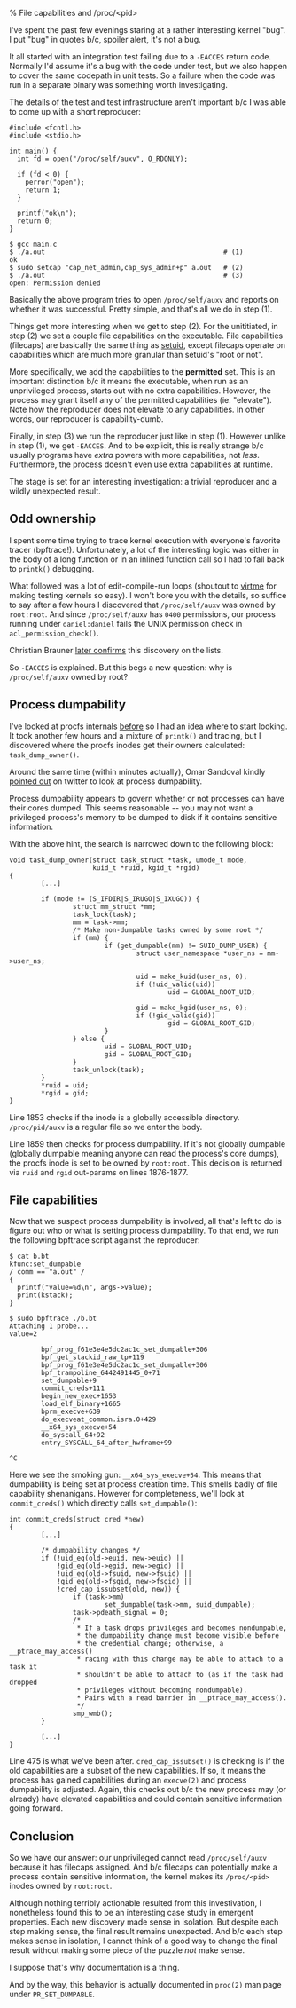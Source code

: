 % File capabilities and /proc/\<pid\>

I've spent the past few evenings staring at a rather interesting kernel "bug".
I put "bug" in quotes b/c, spoiler alert, it's not a bug.

It all started with an integration test failing due to a `-EACCES` return code.
Normally I'd assume it's a bug with the code under test, but we also happen to
cover the same codepath in unit tests. So a failure when the code was run in a
separate binary was something worth investigating.

The details of the test and test infrastructure aren't important b/c I was
able to come up with a short reproducer:

``` {#function .c .numberLines startFrom="1"}
#include <fcntl.h>
#include <stdio.h>

int main() {
  int fd = open("/proc/self/auxv", O_RDONLY);

  if (fd < 0) {
    perror("open");
    return 1;
  }

  printf("ok\n");
  return 0;
}
```

```
$ gcc main.c
$ ./a.out                                             # (1)
ok
$ sudo setcap "cap_net_admin,cap_sys_admin+p" a.out   # (2)
$ ./a.out                                             # (3)
open: Permission denied
```

Basically the above program tries to open `/proc/self/auxv` and reports on
whether it was successful. Pretty simple, and that's all we do in step (1).

Things get more interesting when we get to step (2). For the unititiated, in
step (2) we set a couple file capabilities on the executable. File capabilities
(filecaps) are basically the same thing as [setuid][0], except filecaps operate
on capabilities which are much more granular than setuid's "root or not".

More specifically, we add the capabilities to the **permitted** set. This is an
important distinction b/c it means the executable, when run as an
unprivileged process, starts out with no extra capabilities.  However, the
process may grant itself any of the permitted capabilities (ie. "elevate").
Note how the reproducer does not elevate to any capabilities. In other words,
our reproducer is capability-dumb.

Finally, in step (3) we run the reproducer just like in step (1). However
unlike in step (1), we get `-EACCES`. And to be explicit, this is really
strange b/c usually programs have _extra_ powers with more capabilities, not
_less_. Furthermore, the process doesn't even use extra capabilities at
runtime.

The stage is set for an interesting investigation: a trivial reproducer and a
wildly unexpected result.

## Odd ownership

I spent some time trying to trace kernel execution with everyone's favorite
tracer (bpftrace!). Unfortunately, a lot of the interesting logic was either in
the body of a long function or in an inlined function call so I had to fall
back to `printk()` debugging.

What followed was a lot of edit-compile-run loops (shoutout to [virtme][1] for
making testing kernels so easy). I won't bore you with the details, so suffice
to say after a few hours I discovered that `/proc/self/auxv` was owned by
`root:root`. And since `/proc/self/auxv` has `0400` permissions, our process
running under `daniel:daniel` fails the UNIX permission check in
`acl_permission_check()`.

Christian Brauner [later confirms][2] this discovery on the lists.

So `-EACCES` is explained. But this begs a new question: why is
`/proc/self/auxv` owned by root?

## Process dumpability

I've looked at procfs internals [before][3] so I had an idea where to start
looking. It took another few hours and a mixture of `printk()` and tracing, but
I discovered where the procfs inodes get their owners calculated:
`task_dump_owner()`.

Around the same time (within minutes actually), Omar Sandoval kindly [pointed
out][4] on twitter to look at process dumpability.

Process dumpability appears to govern whether or not processes can have their
cores dumped. This seems reasonable -- you may not want a privileged process's
memory to be dumped to disk if it contains sensitive information.

With the above hint, the search is narrowed down to the following block:

``` {#function .c .numberLines startFrom="1848"}
void task_dump_owner(struct task_struct *task, umode_t mode,
                     kuid_t *ruid, kgid_t *rgid)
{
        [...]

        if (mode != (S_IFDIR|S_IRUGO|S_IXUGO)) {
                struct mm_struct *mm;
                task_lock(task);
                mm = task->mm;
                /* Make non-dumpable tasks owned by some root */
                if (mm) {
                        if (get_dumpable(mm) != SUID_DUMP_USER) {
                                struct user_namespace *user_ns = mm->user_ns;

                                uid = make_kuid(user_ns, 0);
                                if (!uid_valid(uid))
                                        uid = GLOBAL_ROOT_UID;

                                gid = make_kgid(user_ns, 0);
                                if (!gid_valid(gid))
                                        gid = GLOBAL_ROOT_GID;
                        }
                } else {
                        uid = GLOBAL_ROOT_UID;
                        gid = GLOBAL_ROOT_GID;
                }
                task_unlock(task);
        }
        *ruid = uid;
        *rgid = gid;
}
```

Line 1853 checks if the inode is a globally accessible directory.
`/proc/pid/auxv` is a regular file so we enter the body.

Line 1859 then checks for process dumpability. If it's not globally dumpable
(globally dumpable meaning anyone can read the process's core dumps), the
procfs inode is set to be owned by `root:root`. This decision is returned via
`ruid` and `rgid` out-params on lines 1876-1877.

## File capabilities

Now that we suspect process dumpability is involved, all that's left to
do is figure out who or what is setting process dumpability. To that end,
we run the following bpftrace script against the reproducer:

```
$ cat b.bt
kfunc:set_dumpable
/ comm == "a.out" /
{
  printf("value=%d\n", args->value);
  print(kstack);
}

$ sudo bpftrace ./b.bt
Attaching 1 probe...
value=2

        bpf_prog_f61e3e4e5dc2ac1c_set_dumpable+306
        bpf_get_stackid_raw_tp+119
        bpf_prog_f61e3e4e5dc2ac1c_set_dumpable+306
        bpf_trampoline_6442491445_0+71
        set_dumpable+9
        commit_creds+111
        begin_new_exec+1653
        load_elf_binary+1665
        bprm_execve+639
        do_execveat_common.isra.0+429
        __x64_sys_execve+54
        do_syscall_64+92
        entry_SYSCALL_64_after_hwframe+99

^C
```

Here we see the smoking gun: `__x64_sys_execve+54`. This means that dumpability
is being set at process creation time. This smells badly of file capability
shenanigans. However for completeness, we'll look at `commit_creds()` which
directly calls `set_dumpable()`:

``` {#function .c .numberLines startFrom="466"}
int commit_creds(struct cred *new)
{
        [...]

        /* dumpability changes */
        if (!uid_eq(old->euid, new->euid) ||
            !gid_eq(old->egid, new->egid) ||
            !uid_eq(old->fsuid, new->fsuid) ||
            !gid_eq(old->fsgid, new->fsgid) ||
            !cred_cap_issubset(old, new)) {
                if (task->mm)
                        set_dumpable(task->mm, suid_dumpable);
                task->pdeath_signal = 0;
                /*
                 * If a task drops privileges and becomes nondumpable,
                 * the dumpability change must become visible before
                 * the credential change; otherwise, a __ptrace_may_access()
                 * racing with this change may be able to attach to a task it
                 * shouldn't be able to attach to (as if the task had dropped
                 * privileges without becoming nondumpable).
                 * Pairs with a read barrier in __ptrace_may_access().
                 */
                smp_wmb();
        }

        [...]
}
```

Line 475 is what we've been after. `cred_cap_issubset()` is checking is if the
old capabilities are a subset of the new capabilities.  If so, it means the
process has gained capabilities during an `execve(2)` and process dumpability
is adjusted. Again, this checks out b/c the new process may (or already) have
elevated capabilities and could contain sensitive information going forward.

## Conclusion

So we have our answer: our unprivileged cannot read `/proc/self/auxv` because
it has filecaps assigned. And b/c filecaps can potentially make a process
contain sensitive information, the kernel makes its `/proc/<pid>` inodes owned
by `root:root`.

Although nothing terribly actionable resulted from this investivation, I
nonetheless found this to be an interesting case study in emergent properties.
Each new discovery made sense in isolation. But despite each step making sense,
the final result remains unexpected. And b/c each step makes sense in
isolation, I cannot think of a good way to change the final result without
making some piece of the puzzle _not_ make sense.

I suppose that's why documentation is a thing.

And by the way, this behavior is actually documented in `proc(2)` man page
under `PR_SET_DUMPABLE`.


[0]: https://en.wikipedia.org/wiki/Setuid
[1]: https://github.com/amluto/virtme
[2]: https://lore.kernel.org/linux-fsdevel/20221019132201.kd35firo6ks6ph4j@wittgenstein/
[3]: https://dxuuu.xyz/proc-threads.html
[4]: https://twitter.com/omsandov/status/1582941637705359360
